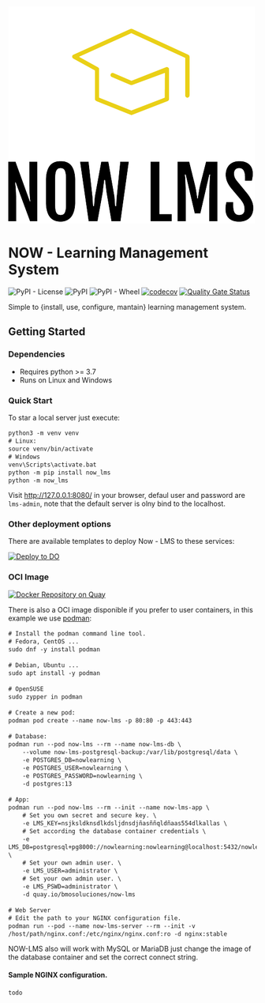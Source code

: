 ![Logo](https://raw.githubusercontent.com/bmosoluciones/now-lms/main/now_lms/static/icons/logo/logo_small.png)

# NOW - Learning Management System
![PyPI - License](https://img.shields.io/pypi/l/now_lms?color=brightgreen&logo=apache&logoColor=white)
![PyPI](https://img.shields.io/pypi/v/now_lms?color=brightgreen&label=version&logo=python&logoColor=white)
![PyPI - Wheel](https://img.shields.io/pypi/wheel/now_lms?logo=python&logoColor=white)
[![codecov](https://codecov.io/gh/bmosoluciones/now-lms/branch/main/graph/badge.svg?token=SFVXF6Y3R3)](https://codecov.io/gh/bmosoluciones/now-lms)
[![Quality Gate Status](https://sonarcloud.io/api/project_badges/measure?project=bmosoluciones_now-lms&metric=alert_status)](https://sonarcloud.io/dashboard?id=bmosoluciones_now-lms)

Simple to {install, use, configure, mantain} learning management system.

## Getting Started

### Dependencies

* Requires python >= 3.7
* Runs on Linux and Windows

### Quick Start

To star a local server just execute:

```
python3 -m venv venv
# Linux:
source venv/bin/activate
# Windows
venv\Scripts\activate.bat
python -m pip install now_lms
python -m now_lms
```

Visit http://127.0.0.1:8080/ in your browser, defaul user and password are `lms-admin`, note that the default server is olny bind to the localhost.

### Other deployment options

There are available templates to deploy Now - LMS to these services:

[![Deploy to DO](https://img.shields.io/badge/DO-Deploy%20to%20DO-blue "Deploy as Digital Ocean App")](https://cloud.digitalocean.com/apps/new?repo=https://github.com/bmosoluciones/now-lms/tree/main)


### OCI Image
[![Docker Repository on Quay](https://quay.io/repository/bmosoluciones/now-lms/status "Docker Repository on Quay")](https://quay.io/repository/bmosoluciones/now-lms)

There is also a OCI image disponible if you prefer to user containers, in this example we use [podman](https://podman.io/):

```
# Install the podman command line tool.
# Fedora, CentOS ...
sudo dnf -y install podman

# Debian, Ubuntu ...
sudo apt install -y podman

# OpenSUSE
sudo zypper in podman

# Create a new pod:
podman pod create --name now-lms -p 80:80 -p 443:443

# Database:
podman run --pod now-lms --rm --name now-lms-db \
    --volume now-lms-postgresql-backup:/var/lib/postgresql/data \
    -e POSTGRES_DB=nowlearning \
    -e POSTGRES_USER=nowlearning \
    -e POSTGRES_PASSWORD=nowlearning \
    -d postgres:13

# App:
podman run --pod now-lms --rm --init --name now-lms-app \
    # Set you own secret and secure key. \
    -e LMS_KEY=nsjksldknsdlkdsljdnsdjñasññqldñaas554dlkallas \
    # Set according the database container credentials \
    -e LMS_DB=postgresql+pg8000://nowlearning:nowlearning@localhost:5432/nowlearning \
    # Set your own admin user. \ 
    -e LMS_USER=administrator \
    # Set your own admin user. \
    -e LMS_PSWD=administrator \  
    -d quay.io/bmosoluciones/now-lms

# Web Server
# Edit the path to your NGINX configuration file.
podman run --pod --name now-lms-server --rm --init -v /host/path/nginx.conf:/etc/nginx/nginx.conf:ro -d nginx:stable

```

NOW-LMS also will work with MySQL or MariaDB just change the image of the database container and set the correct connect string.

#### Sample NGINX configuration.

```
todo
```



